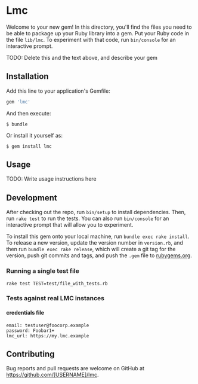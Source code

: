# Lmc

Welcome to your new gem! In this directory, you'll find the files you need to be able to package up your Ruby library into a gem. Put your Ruby code in the file `lib/lmc`. To experiment with that code, run `bin/console` for an interactive prompt.

TODO: Delete this and the text above, and describe your gem

## Installation

Add this line to your application's Gemfile:

```ruby
gem 'lmc'
```

And then execute:

    $ bundle

Or install it yourself as:

    $ gem install lmc

## Usage

TODO: Write usage instructions here

## Development

After checking out the repo, run `bin/setup` to install dependencies. Then, run `rake test` to run the tests. You can also run `bin/console` for an interactive prompt that will allow you to experiment.

To install this gem onto your local machine, run `bundle exec rake install`. To release a new version, update the version number in `version.rb`, and then run `bundle exec rake release`, which will create a git tag for the version, push git commits and tags, and push the `.gem` file to [rubygems.org](https://rubygems.org).
### Running a single test file
    rake test TEST=test/file_with_tests.rb

### Tests against real LMC instances

#### credentials file
    email: testuser@foocorp.example
    password: Foobar1+
    lmc_url: https://my.lmc.example
## Contributing

Bug reports and pull requests are welcome on GitHub at https://github.com/[USERNAME]/lmc.
